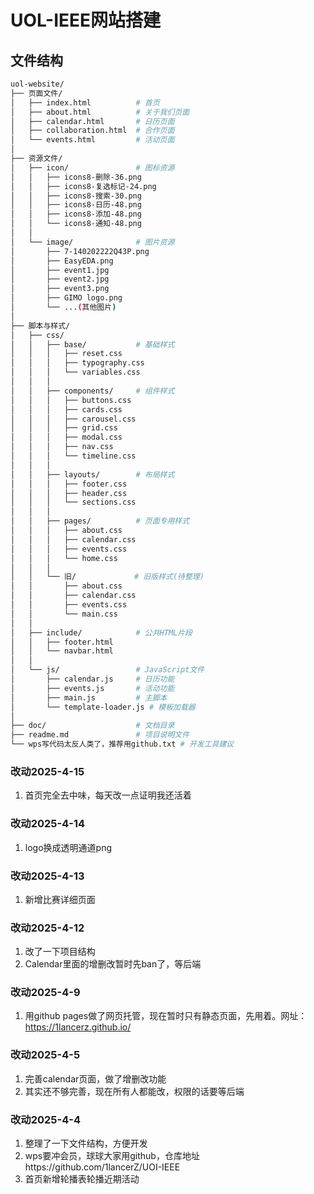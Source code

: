 # UOL-IEEE网站搭建

## 文件结构
```bash
uol-website/
├── 页面文件/
│   ├── index.html          # 首页
│   ├── about.html          # 关于我们页面
│   ├── calendar.html       # 日历页面
│   ├── collaboration.html  # 合作页面
│   └── events.html         # 活动页面
│
├── 资源文件/
│   ├── icon/               # 图标资源
│   │   ├── icons8-删除-36.png
│   │   ├── icons8-复选标记-24.png
│   │   ├── icons8-搜索-30.png
│   │   ├── icons8-日历-48.png
│   │   ├── icons8-添加-48.png
│   │   └── icons8-通知-48.png
│   │
│   └── image/              # 图片资源
│       ├── 7-140202222Q43P.png
│       ├── EasyEDA.png
│       ├── event1.jpg
│       ├── event2.jpg
│       ├── event3.png
│       ├── GIMO logo.png
│       └── ...(其他图片)
│
├── 脚本与样式/
│   ├── css/
│   │   ├── base/           # 基础样式
│   │   │   ├── reset.css
│   │   │   ├── typography.css
│   │   │   └── variables.css
│   │   │
│   │   ├── components/     # 组件样式
│   │   │   ├── buttons.css
│   │   │   ├── cards.css
│   │   │   ├── carousel.css
│   │   │   ├── grid.css
│   │   │   ├── modal.css
│   │   │   ├── nav.css
│   │   │   └── timeline.css
│   │   │
│   │   ├── layouts/        # 布局样式
│   │   │   ├── footer.css
│   │   │   ├── header.css
│   │   │   └── sections.css
│   │   │
│   │   ├── pages/          # 页面专用样式
│   │   │   ├── about.css
│   │   │   ├── calendar.css
│   │   │   ├── events.css
│   │   │   └── home.css
│   │   │
│   │   └── 旧/             # 旧版样式(待整理)
│   │       ├── about.css
│   │       ├── calendar.css
│   │       ├── events.css
│   │       └── main.css
│   │
│   ├── include/            # 公共HTML片段
│   │   ├── footer.html
│   │   └── navbar.html
│   │
│   └── js/                 # JavaScript文件
│       ├── calendar.js     # 日历功能
│       ├── events.js       # 活动功能
│       ├── main.js         # 主脚本
│       └── template-loader.js # 模板加载器
│
├── doc/                    # 文档目录
├── readme.md               # 项目说明文件
└── wps写代码太反人类了，推荐用github.txt # 开发工具建议
```
### 改动2025-4-15
1. 首页完全去中味，每天改一点证明我还活着

### 改动2025-4-14
1. logo换成透明通道png

### 改动2025-4-13
1. 新增比赛详细页面

### 改动2025-4-12
1. 改了一下项目结构
2. Calendar里面的增删改暂时先ban了，等后端

### 改动2025-4-9
1. 用github pages做了网页托管，现在暂时只有静态页面，先用着。网址：https://1lancerz.github.io/

### 改动2025-4-5
1. 完善calendar页面，做了增删改功能
2. 其实还不够完善，现在所有人都能改，权限的话要等后端

### 改动2025-4-4
1. 整理了一下文件结构，方便开发
2. wps要冲会员，球球大家用github，仓库地址https://github.com/1lancerZ/UOI-IEEE
3. 首页新增轮播表轮播近期活动

